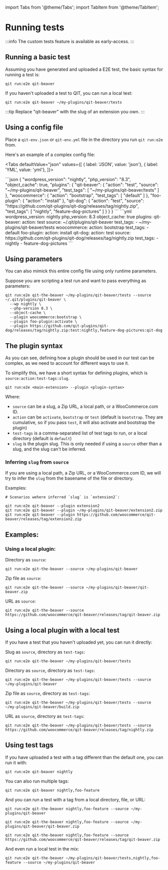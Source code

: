 import Tabs from '@theme/Tabs';
import TabItem from '@theme/TabItem';

# Running tests

:::info
The custom tests feature is available as early-access.
:::

## Running a basic test

Assuming you have generated and uploaded a E2E test, the basic syntax for running a test is:

```qitbash
qit run:e2e qit-beaver
```

If you haven't uploaded a test to QIT, you can run a local test:

```qitbash
qit run:e2e qit-beaver ~/my-plugins/qit-beaver/tests
```

:::tip
Replace "qit-beaver" with the slug of an extension you own.
:::

## Using a config file

Place a `qit-env.json` or `qit-env.yml` file in the directory you run `qit run:e2e` from.

Here's an example of a complex config file:

<Tabs
defaultValue="json"
values={[
{ label: 'JSON', value: 'json'},
{ label: 'YML', value: 'yml'},
]}>

<TabItem value="json">
```json
{
  "wordpress_version": "nightly",
  "php_version": "8.3",
  "object_cache": true,
  "plugins": {
    "qit-beaver": {
      "action": "test",
      "source": "~/my-plugins/qit-beaver",
      "test_tags": [
        "~/my-plugins/qit-beaver/tests"
      ]
    },
    "woocommerce": {
      "action": "bootstrap",
      "test_tags": [
        "default"
      ]
    },
    "foo-plugin": {
      "action": "install"
    },
    "qit-dog": {
      "action": "test",
      "source": "https://github.com/qit-plugins/qit-dog/releases/tag/nightly.zip",
      "test_tags": [
        "nightly",
        "feature-dog-pictures"
      ]
    }
  }
}
```
</TabItem>

<TabItem value="yml">
```yml
wordpress_version: nightly
php_version: 8.3
object_cache: true
plugins:
  qit-beaver:
    action: test
    source: ~/.qit/plugins/qit-beaver
    test_tags:
      - ~/my-plugins/qit-beaver/tests
  woocommerce:
    action: bootstrap
    test_tags:
      - default
  foo-plugin:
    action: install
  qit-dog:
    action: test
    source: https://github.com/qit-plugins/qit-dog/releases/tag/nightly.zip
    test_tags:
      - nightly
      - feature-dog-pictures
```
</TabItem>

</Tabs>

## Using parameters

You can also mimick this entire config file using only runtime parameters.

Suppose you are scripting a test run and want to pass everything as parameters:

```qitbash
qit run:e2e qit-the-beaver ~/my-plugins/qit-beaver/tests --source ~/.qit/plugins/qit-beaver \
  --wp nightly \
  --php-version 8.3 \
  --object-cache \
  --plugin woocommerce:bootstrap \
  --plugin foo-plugin:activate \
  --plugin https://github.com/qit-plugins/qit-dog/releases/tag/nightly.zip:test:nightly,feature-dog-pictures:qit-dog
```

## The plugin syntax

As you can see, defining how a plugin should be used in our test can be complex, as we need to account for different ways to use it.

To simplify this, we have a short syntax for defining plugins, which is `source:action:test-tags:slug`.

```qitbash
qit run:e2e <main-extension> --plugin <plugin-syntax>
```

Where:

- `source` can be a slug, a Zip URL, a local path, or a WooCommerce.com ID.
- `action` can be `activate`, `bootstrap` or `test` (default is `bootstrap`. They are cumulative, so if you pass `test`, it will also activate and bootstrap the plugin)
- `test-tags` is a comma-separated list of test tags to run, or a local directory (default is `default`)
- `slug` is the plugin slug. This is only needed if using a `source` other than a slug, and the slug can't be inferred.

### Inferring `slug` from `source`

If you are using a local path, a Zip URL, or a WooCommerce.com ID, we will try to infer the `slug` from the basename of the file or directory.

Examples:

```
# Scenarios wehere inferred `slug` is `extension2`:

qit run:e2e qit-beaver --plugin extension2
qit run:e2e qit-beaver --plugin ~/my-plugins/qit-beaver/extension2.zip
qit run:e2e qit-beaver --plugin https://github.com/woocommerce/qit-beaver/releases/tag/extension2.zip
```

## Examples:

### Using a local plugin:

Directory as `source`:

```qitbash
qit run:e2e qit-the-beaver --source ~/my-plugins/qit-beaver
```

Zip file as `source`:

```qitbash
qit run:e2e qit-the-beaver --source ~/my-plugins/qit-beaver/qit-beaver.zip
```

URL as `source`:

```qitbash
qit run:e2e qit-the-beaver --source https://github.com/woocommerce/qit-beaver/releases/tag/qit-beaver.zip
```


## Using a local plugin with a local test

If you have a test that you haven't uploaded yet, you can run it directly:

Slug as `source`, directory as `test-tags`:

```qitbash
qit run:e2e qit-the-beaver ~/my-plugins/qit-beaver/tests
```

Directory as `source`, directory as `test-tags`:

```qitbash
qit run:e2e qit-the-beaver ~/my-plugins/qit-beaver/tests --source ~/my-plugins/qit-beaver
```

Zip file as `source`, directory as `test-tags`:

```qitbash
qit run:e2e qit-the-beaver ~/my-plugins/qit-beaver/tests --source ~/my-plugins/qit-beaver/build.zip
```

URL as `source`, directory as `test-tags`:

```qitbash
qit run:e2e qit-the-beaver ~/my-plugins/qit-beaver/tests --source https://github.com/woocommerce/qit-beaver/releases/tag/nightly.zip
```

## Using test tags

If you have uploaded a test with a tag different than the default one, you can run it with:

```qitbash
qit run:e2e qit-beaver nightly
```

You can also run multiple tags:

```qitbash
qit run:e2e qit-beaver nightly,foo-feature
```

And you can run a test with a tag from a local directory, file, or URL:

```qitbash
qit run:e2e qit-the-beaver nightly,foo-feature --source ~/my-plugins/qit-beaver
```

```qitbash
qit run:e2e qit-the-beaver nightly,foo-feature --source ~/my-plugins/qit-beaver/qit-beaver.zip
```

```qitbash
qit run:e2e qit-the-beaver nightly,foo-feature --source https://github.com/woocommerce/qit-beaver/releases/tag/qit-beaver.zip
```

And even run a local test in the mix:

```qitbash
qit run:e2e qit-the-beaver ~/my-plugins/qit-beaver/tests,nightly,foo-feature --source ~/my-plugins/qit-beaver
```
